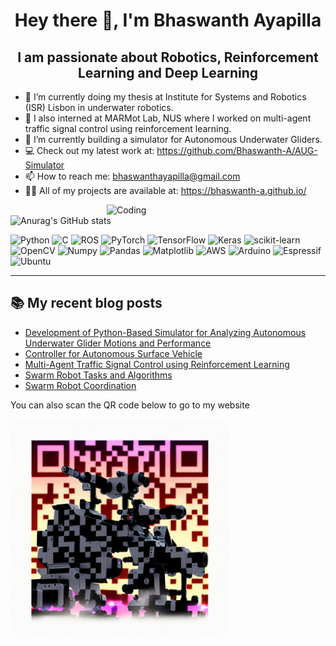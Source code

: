 <h1 align="center">Hey there 👋, I'm Bhaswanth Ayapilla</h1>
<h2 align="center">I am passionate about Robotics, Reinforcement Learning and Deep Learning</h2>


- 🦾 I’m currently doing my thesis at Institute for Systems and Robotics (ISR) Lisbon in underwater robotics.
- 🔭 I also interned at MARMot Lab, NUS where I worked on multi-agent traffic signal control using reinforcement learning.
- 🌱 I’m currently building a simulator for Autonomous Underwater Gliders.
- 💻 Check out my latest work at: https://github.com/Bhaswanth-A/AUG-Simulator
- 📫 How to reach me: bhaswanthayapilla@gmail.com
- 👨‍💻 All of my projects are available at: https://bhaswanth-a.github.io/


<img align="right" alt="Coding" width="350" src="https://user-images.githubusercontent.com/74038190/225813708-98b745f2-7d22-48cf-9150-083f1b00d6c9.gif">


![Anurag's GitHub stats](https://github-readme-stats.vercel.app/api?username=Bhaswanth-A&theme=radical&show_icons=true)

![Python](https://img.shields.io/badge/python-3670A0?style=for-the-badge&logo=python&logoColor=ffdd54)
![C](https://img.shields.io/badge/C-00599C?style=for-the-badge&logo=c&logoColor=white)
![ROS](https://img.shields.io/badge/ros-%230A0FF9.svg?style=for-the-badge&logo=ros&logoColor=white)
![PyTorch](https://img.shields.io/badge/PyTorch-%23EE4C2C.svg?style=for-the-badge&logo=PyTorch&logoColor=white)
![TensorFlow](https://img.shields.io/badge/TensorFlow-%23FF6F00.svg?style=for-the-badge&logo=TensorFlow&logoColor=white)
![Keras](https://img.shields.io/badge/Keras-FF0000?style=for-the-badge&logo=keras&logoColor=white)
![scikit-learn](https://img.shields.io/badge/scikit--learn-%23F7931E.svg?style=for-the-badge&logo=scikit-learn&logoColor=white)
![OpenCV](https://img.shields.io/badge/opencv-%23white.svg?style=for-the-badge&logo=opencv&logoColor=white)
![Numpy](https://img.shields.io/badge/Numpy-777BB4?style=for-the-badge&logo=numpy&logoColor=white)
![Pandas](https://img.shields.io/badge/Pandas-2C2D72?style=for-the-badge&logo=pandas&logoColor=white)
![Matplotlib](https://img.shields.io/badge/Matplotlib-%23ffffff.svg?style=for-the-badge&logo=Matplotlib&logoColor=black)
![AWS](https://img.shields.io/badge/AWS-%23FF9900.svg?style=for-the-badge&logo=amazon-aws&logoColor=white)
![Arduino](https://img.shields.io/badge/Arduino-00979D?style=for-the-badge&logo=Arduino&logoColor=white)
![Espressif](https://img.shields.io/badge/espressif-E7352C?style=for-the-badge&logo=espressif&logoColor=white)
![Ubuntu](https://img.shields.io/badge/Ubuntu-E95420?style=for-the-badge&logo=ubuntu&logoColor=white)

---

## 📚 My recent blog posts
<!-- BLOG-POST-LIST:START -->
- [Development of Python-Based Simulator for Analyzing Autonomous Underwater Glider Motions and Performance](https://bhaswanth-a.github.io//posts/aug-simulator/)
- [Controller for Autonomous Surface Vehicle](https://bhaswanth-a.github.io//posts/asv/)
- [Multi-Agent Traffic Signal Control using Reinforcement Learning](https://bhaswanth-a.github.io//posts/phase-duration-control-rl/)
- [Swarm Robot Tasks and Algorithms](https://bhaswanth-a.github.io//posts/swarm-algorithms/)
- [Swarm Robot Coordination](https://bhaswanth-a.github.io//posts/swarm-robot-coordination/)
<!-- BLOG-POST-LIST:END -->

You can also scan the QR code below to go to my website 

<img align="left" alt="QR" width="350" src="website_qr2.png">
